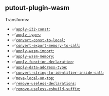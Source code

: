 ## putout-plugin-wasm

Transforms:

- ✅[`apply-i32-const`](https://putout.cloudcmd.io/#/gist/cc1bb27ea12aea64b296010de764e66d/98a661ae056f454a357ca8ea4a6839a0fa0e9c8e);
- ✅[`apply-types`](https://putout.cloudcmd.io/#/gist/5e3f3260fcd10398c2249231ada8cb06/b28fa3069226fcf347926a25f43adfbd5aff75b1);
- ✅[`convert-const-to-local`](https://putout.cloudcmd.io/#/gist/6d8ad12a1ccfb0b36eee7a4a612ec574/c8bbab02a4844c7da1dbb59ac6f307b0b2ba93d4);
- ✅[`convert-export-memory-to-call`](https://putout.cloudcmd.io/#/gist/921e66339ea459d0f3b44fbeb635520d/964250541bb5a7d154582022c3d32189cd4287a3);
- ✅[`apply-wasm-import`](https://putout.cloudcmd.io/#/gist/17388f93e2ee59c99dc5dff60b799424/0e37752251b20d8aeabb6818196a623af8e153e3);
- ✅[`apply-wasm-memory`](https://putout.cloudcmd.io/#/gist/921e66339ea459d0f3b44fbeb635520d/eaa5d72007d2328303cfa046a5c0ff5c23e8af5c);
- ✅[`apply-function-declaration`](https://putout.cloudcmd.io/#/gist/b64d0e114b30b86d71253ff4ca5941d4/b615bbbb1e1d84eb1d009761a744503387e300f3);
- ✅[`apply-data-address-type`](https://putout.cloudcmd.io/#/gist/699af5f7a2e6492cfdeee49fd38c2035/2a588d7c092ae5bb46d06b92e5dd1376e6fb0b5e);
- ✅[`convert-string-to-identifier-inside-call`](https://putout.cloudcmd.io/#/gist/41ffbb75ea0c86c1f8778c5720c1c5dc/a3b2395905d59a26baafeac46a8dfa47222f2c17);
- ✅[`move-local-on-top`](https://putout.cloudcmd.io/#/gist/207d2b33db1158fde79a161fdc9fdc9f/10c07fb9523d89b2ec5a2a37fba9a809929e1090);
- ✅[`remove-useless-declarations`](https://putout.cloudcmd.io/#/gist/309a5376cb7f05ae945ddd73233ba110/67a3df9179b22fd7617a8008bb49729f41e40992);
- ✅[`remove-useless-esbuild-suffix`](https://putout.cloudcmd.io/#/gist/c99566a7448b40b6473705749346693e/d148b9b36eabe9f24ec99e477cb546c7eb278541);

